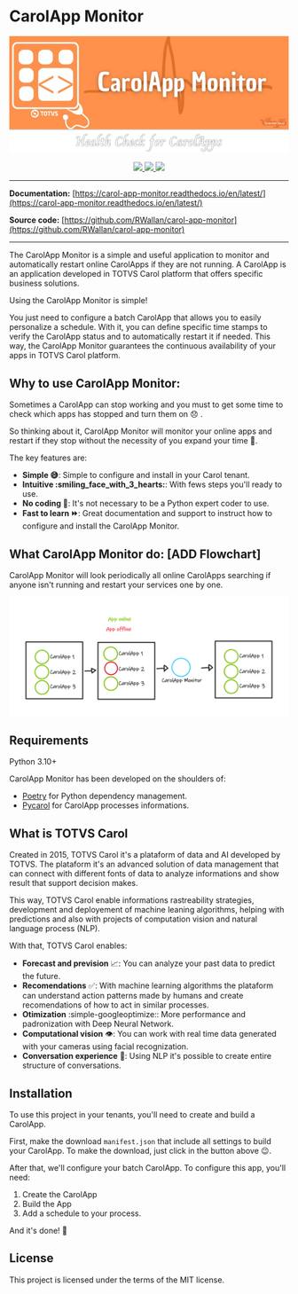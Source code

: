 # CarolApp Monitor

![logo](docs/assets/images/logo.png)

<p align="center">
    <a href="https://codecov.io/gh/RWallan/carol-app-monitor" target="_blank"> 
    <img src="https://codecov.io/gh/RWallan/carol-app-monitor/branch/main/graph/badge.svg?token=zP2gCNgi0t"/> 
    </a>
    <a href="https://github.com/RWallan/carol-app-monitor/actions/workflows/test_pipeline.yml" target="_blank"> 
    <img src="https://github.com/RWallan/carol-app-monitor/actions/workflows/test_pipeline.yml/badge.svg"/> 
    </a>
    <a href="https://github.com/RWallan/carol-app-monitor" target="_blank"><img src="https://img.shields.io/github/issues/RWallan/carol-app-monitor">
    </a>
</p>

---

**Documentation:** [https://carol-app-monitor.readthedocs.io/en/latest/](https://carol-app-monitor.readthedocs.io/en/latest/)

**Source code:** [https://github.com/RWallan/carol-app-monitor](https://github.com/RWallan/carol-app-monitor)

---

The CarolApp Monitor is a simple and useful application to monitor and automatically restart online CarolApps if they are not running. A CarolApp is an application developed in TOTVS Carol platform that offers specific business solutions.

Using the CarolApp Monitor is simple!

You just need to configure a batch CarolApp that allows you to easily personalize a schedule. With it, you can define specific time stamps to verify the CarolApp status and to automatically restart it if needed. This way, the CarolApp Monitor guarantees the continuous availability of your apps in TOTVS Carol platform.

## Why to use CarolApp Monitor:

Sometimes a CarolApp can stop working and you must to get some time to check which apps has stopped and turn them on :disappointed: .

So thinking about it, CarolApp Monitor will monitor your online apps and restart if they stop without the necessity of you expand your time :rocket:.

The key features are:

* **Simple :sweat_smile:**: Simple to configure and install in your Carol tenant.
* **Intuitive :smiling_face_with_3_hearts:**: With fews steps you'll ready to use.
* **No coding :no_entry_sign:**: It's not necessary to be a Python expert coder to use.
* **Fast to learn :fast_forward:**: Great documentation and support to instruct how to configure and install the CarolApp Monitor.

## What CarolApp Monitor do: [ADD Flowchart]

CarolApp Monitor will look periodically all online CarolApps searching if anyone isn't running and restart your services one by one.

![FlowChart](docs/assets/images/flowchart.png)

## Requirements

Python 3.10+

CarolApp Monitor has been developed on the shoulders of:

* [Poetry](https://python-poetry.org/docs/) for Python dependency management.
* [Pycarol](https://pycarol.readthedocs.io/en/2.54.15/index.html) for CarolApp processes informations.

## What is TOTVS Carol

Created in 2015, TOTVS Carol it's a plataform of data and AI developed by TOTVS. The plataform it's an advanced solution of data management that can connect with different fonts of data to analyze informations and show result that support decision makes.

This way, TOTVS Carol enable informations rastreability strategies, development and deployement of machine leaning algorithms, helping with predictions and also with projects of computation vision and natural language process (NLP).

With that, TOTVS Carol enables:

* **Forecast and prevision** :chart_with_upwards_trend:: You can analyze your past data to predict the future.
* **Recomendations** :white_check_mark:: With machine learning algorithms the plataform can understand action patterns made by humans and create recomendations of how to act in similar processes.
* **Otimization** :simple-googleoptimize:: More performance and padronization with Deep Neural Network.
* **Computational vision** :eye:: You can work with real time data generated with your cameras using facial recognization.
* **Conversation experience** 💬: Using NLP it's possible to create entire structure of conversations.

## Installation

To use this project in your tenants, you'll need to create and build a CarolApp. 

First, make the download `manifest.json` that include all settings to build your CarolApp. To make the download, just click in the button above :wink:.

<center>
    <a href="./assets/manifest.json" download="manifest.json"></a>
</center>

After that, we'll configure your batch CarolApp. To configure this app, you'll need:

1. Create the CarolApp
1. Build the App
1. Add a schedule to your process.

And it's done! :partying_face:

## License
This project is licensed under the terms of the MIT license.
